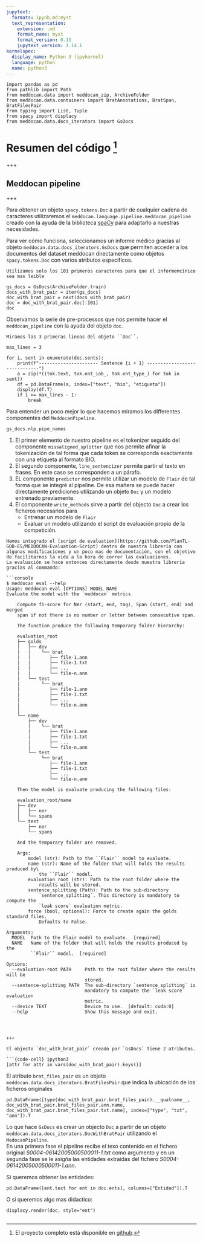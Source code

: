 ```yaml
---
jupytext:
  formats: ipynb,md:myst
  text_representation:
    extension: .md
    format_name: myst
    format_version: 0.13
    jupytext_version: 1.14.1
kernelspec:
  display_name: Python 3 (ipykernel)
  language: python
  name: python3
---
```


```{code-cell} ipython3
import pandas as pd
from pathlib import Path
from meddocan.data import meddocan_zip, ArchiveFolder
from meddocan.data.containers import BratAnnotations, BratSpan, BratFilesPair
from typing import List, Tuple
from spacy import displacy
from meddocan.data.docs_iterators import GsDocs
```

# Resumen del código [^1]

[^1]: El proyecto completo está disponible en [github](https://github.com/GuiGel/MedDocAn).

+++

## Meddocan pipeline

+++

Para obtener un objeto `spacy.tokens.Doc` a partir de cualquier cadena de caracteres utilizaremos el `meddocan.language.pipeline.meddocan_pipeline` creado con la ayuda de la biblioteca [spaCy](https://spacy.io/) para adaptarlo a nuestras necesidades.  
  
Para ver cómo funciona, seleccionamos un informe médico gracias al objeto `meddocan.data.docs_iterators.GsDocs` que permiten acceder a los documentos del dataset meddocan directamente como objetos `spacy.tokens.Doc` con varios atributos específicos.

```{note}
Utilizamos solo los 101 primeros caracteres para que el informemcínico sea mas leible
```

```{code-cell} ipython3
gs_docs = GsDocs(ArchiveFolder.train)
docs_with_brat_pair = iter(gs_docs)
doc_with_brat_pair = next(docs_with_brat_pair)
doc = doc_with_brat_pair.doc[:101]
doc
```

Observamos la serie de pre-processos que nos permite hacer el `meddocan_pipeline` con la ayuda del objeto `doc`.

```{note}
Miramos las 3 primeras lineas del objeto ``Doc``.
```

```{code-cell} ipython3
max_lines = 3

for i, sent in enumerate(doc.sents):
    print(f"---------------------- Sentence {i + 1} ------------------------------")
    a = zip(*((tok.text, tok.ent_iob_, tok.ent_type_) for tok in sent))
    df = pd.DataFrame(a, index=["text", "bio", "etiqueta"])
    display(df.T)
    if i >= max_lines - 1:
        break
```

Para entender un poco mejor lo que hacemos miramos los differentes componentes del `MeddocanPipeline`.

```{code-cell} ipython3
gs_docs.nlp.pipe_names
```

1. El primer elemento de nuestro pipeline es el tokenizer seguido del componente `missaligned_splitter` que nos permite afinar la tokenización de tal forma que cada token se corresponda exactamente con una etiqueta al formato BIO.
2. El segundo componente, `line_sentencizer` permite partir el texto en frases. En este caso se corresponden a un párafo.
3. EL componente `predictor` nos permite utilizar un modelo de `Flair` de tal forma que se integré al pipeline. De esa mañera se puede hacer directamente prediciones utilizando un objeto `Doc` y un modelo entrenado previamente.
4. El componente `write_methods` sirve a partir del objecto `Doc` a crear los ficheros necesarios para
    - Entrenar un modelo de `Flair`
    - Evaluar un modelo utilizando el script de evaluación propio de la competición.

```{note}
Hemos integrado el [script de evaluation](https://github.com/PlanTL-GOB-ES/MEDDOCAN-Evaluation-Script) dentro de nuestra librería con algunas modificaciones y un poco mas de documentación, con el objetivo de facilitarnos la vida a la hora de correr las evaluaciones.  
La evaluación se hace entonces directamente desde nuestra librería gracias al commando: 

```console
$ meddocan eval --help
Usage: meddocan eval [OPTIONS] MODEL NAME
Evaluate the model with the `meddocan` metrics.
    
    Compute f1-score for Ner (start, end, tag), Span (start, end) and merged
    span if not there is no number or letter between consecutive span.

    The function produce the following temporary folder hierarchy:

    evaluation_root
    ├── golds
    │   ├── dev
    |   |    └── brat
    |   |       ├── file-1.ann
    |   |       ├── file-1.txt
    |   |       ├── ...
    |   |       └── file-n.ann
    |   └── test
    |        └── brat
    |           ├── file-1.ann
    |           ├── file-1.txt
    |           ├── ...
    |           └── file-n.ann
    │       
    └── name
        ├── dev
        |    └── brat
        |       ├── file-1.ann
        |       ├── file-1.txt
        |       ├── ...
        |       └── file-n.ann
        └── test
             └── brat
                ├── file-1.ann
                ├── file-1.txt
                ├── ...
                └── file-n.ann

    Then the model is evaluate producing the following files:

    evaluation_root/name
    ├── dev
    │   ├── ner
    │   └── spans
    └── test
        ├── ner
        └── spans

    And the temporary folder are removed.

    Args:
        model (str): Path to the ``Flair`` model to evaluate.
        name (str): Name of the folder that will holds the results produced by\
            the ``Flair`` model.
        evaluation_root (str): Path to the root folder where the
            results will be stored.
        sentence_splitting (Path): Path to the sub-directory
            `sentence_splitting`. This directory is mandatory to compute the
            `leak score` evaluation metric.
        force (bool, optional): Force to create again the golds standard files.
            Defaults to False.

Arguments:
  MODEL  Path to the Flair model to evaluate.  [required]
  NAME   Name of the folder that will holds the results produced by the
         ``Flair`` model.  [required]

Options:
  --evaluation-root PATH     Path to the root folder where the results will be
                             stored.
  --sentence-splitting PATH  The sub-directory `sentence_splitting` is
                             mandatory to compute the `leak score` evaluation
                             metric.
  --device TEXT              Device to use.  [default: cuda:0]
  --help                     Show this message and exit.        
```
```



+++

El objecto `doc_with_brat_pair` creado por `GsDocs` tiene 2 atributos.

```{code-cell} ipython3
[attr for attr in vars(doc_with_brat_pair).keys()]
```

El atributo `brat_files_pair` es un objeto `meddocan.data.docs_iterators.BratFilesPair` que indica la ubicación de los ficheros originales 

```{code-cell} ipython3
pd.DataFrame([type(doc_with_brat_pair.brat_files_pair).__qualname__, doc_with_brat_pair.brat_files_pair.ann.name, doc_with_brat_pair.brat_files_pair.txt.name], index=["type", "txt", "ann"]).T
```

Lo que hace `GsDocs` es crear un objecto `Doc` a partir de un objeto `meddocan.data.docs_iterators.DocWithBratPair` utilizando el `MedocanPipeline`.  
En una primera fase el pipeline recibe el texo contenido en el fichero original *S0004-06142005000500011-1.txt* como argumento y en un segunda fase se le asigña las entidades extraidas del fichero *S0004-06142005000500011-1.ann*.  

Si queremos obtener las entidades:

```{code-cell} ipython3
pd.DataFrame([ent.text for ent in doc.ents], columns=["Entidad"]).T
```

O si queremos algo mas didactico:

```{code-cell} ipython3
displacy.render(doc, style="ent")
```

```{code-cell} ipython3

```
